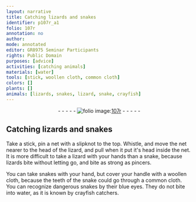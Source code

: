 ```yaml
---
layout: narrative
title: Catching lizards and snakes
identifier: p107r_a1
folio: 107r
annotation: no
author:
mode: annotated
editor: GR8975 Seminar Participants
rights: Public Domain
purposes: [advice]
activities: [catching animals]
materials: [water]
tools: [stick, woollen cloth, common cloth]
colors: []
plants: []
animals: [lizards, snakes, lizard, snake, crayfish]
---
```


 <div class="folio" align="center">- - - - - <a href="http://gallica.bnf.fr/ark:/12148/btv1b10500001g/f219.image" target="_blank"><img src="https://cu-mkp.github.io/GR8975-edition/assets/photo-icon.png" alt="folio image: " style="display:inline-block; margin-bottom:-3px;"/>107r</a> - - - - - </div>  <span class="activity"></span> 

## Catching <span class="animal">lizards</span> and <span class="animal">snakes</span>

 
Take a <span class="tool">stick</span>, pin a net with a slipknot to the top. Whistle, and move the net nearer to the head of the <span class="animal">lizard</span>, and pull when it put it's head inside the net. It is more difficult to take a <span class="animal">lizard</span> with your hands than a <span class="animal">snake</span>, because <span class="animal">lizards</span> bite without letting go, and bite as strong as pincers.
 
You can take <span class="animal">snakes</span> with your hand, but cover your handle with a <span class="tool">woollen cloth</span>, because the teeth of the <span class="animal">snake</span> could go through a <span class="tool">common cloth</span>. You can recognize dangerous <span class="animal">snakes</span> by their blue eyes. They do not bite into <span class="material">water</span>, as it is known by <span class="profession"><span class="animal">crayfish</span> catchers</span>.
 